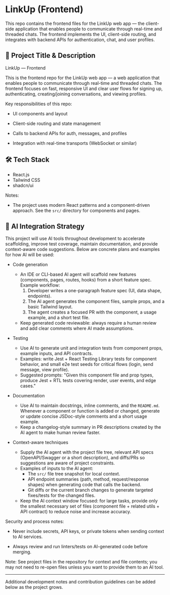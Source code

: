 # LinkUp (Frontend)

This repo contains the frontend files for the LinkUp web app — the client-side application that enables people to communicate through real-time and threaded chats. The frontend implements the UI, client-side routing, and integrates with backend APIs for authentication, chat, and user profiles.

## 🔖 Project Title & Description

LinkUp — Frontend

This is the frontend repo for the LinkUp web app — a web application that enables people to communicate through real-time and threaded chats. The frontend focuses on fast, responsive UI and clear user flows for signing up, authenticating, creating/joining conversations, and viewing profiles.

Key responsibilities of this repo:

- UI components and layout

- Client-side routing and state management

- Calls to backend APIs for auth, messages, and profiles

- Integration with real-time transports (WebSocket or similar)

## 🛠️ Tech Stack

- React.js
- Tailwind CSS
- shadcn/ui

Notes:

- The project uses modern React patterns and a component-driven approach. See the `src/` directory for components and pages.

## 🧠 AI Integration Strategy

This project will use AI tools throughout development to accelerate scaffolding, improve test coverage, maintain documentation, and provide context-aware code suggestions. Below are concrete plans and examples for how AI will be used:

- Code generation
  - An IDE or CLI-based AI agent will scaffold new features (components, pages, routes, hooks) from a short feature spec. Example workflow:
    1. Developer writes a one-paragraph feature spec (UI, data shape, endpoints).
    2. The AI agent generates the component files, sample props, and a basic Tailwind layout.
    3. The agent creates a focused PR with the component, a usage example, and a short test file.
  - Keep generated code reviewable: always require a human review and add clear comments where AI made assumptions.

- Testing
  - Use AI to generate unit and integration tests from component props, example inputs, and API contracts.
  - Examples: write Jest + React Testing Library tests for component behavior, and small e2e test seeds for critical flows (login, send message, view profile).
  - Suggested prompts: "Given this component file and prop types, produce Jest + RTL tests covering render, user events, and edge cases."

- Documentation
  - Use AI to maintain docstrings, inline comments, and the `README.md`. Whenever a component or function is added or changed, generate or update concise JSDoc-style comments and a short usage example.
  - Keep a changelog-style summary in PR descriptions created by the AI agent to make human review faster.

- Context-aware techniques
  - Supply the AI agent with the project file tree, relevant API specs (OpenAPI/Swagger or a short description), and diffs/PRs so suggestions are aware of project constraints.
  - Examples of inputs to the AI agent:
    - The `src/` file tree snapshot for local context.
    - API endpoint summaries (path, method, request/response shapes) when generating code that calls the backend.
    - Git diffs or the current branch changes to generate targeted fixes/tests for the changed files.
  - Keep the AI context window focused: for large tasks, provide only the smallest necessary set of files (component file + related utils + API contract) to reduce noise and increase accuracy.

Security and process notes:

- Never include secrets, API keys, or private tokens when sending context to AI services.

- Always review and run linters/tests on AI-generated code before merging.

Note: See project files in the repository for context and file contents; you may not need to re-open files unless you want to provide them to an AI tool.

---

Additional development notes and contribution guidelines can be added below as the project grows.
